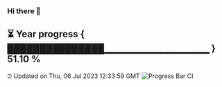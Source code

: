 ### Hi there 👋
⏳ Year progress { ███████████████▁▁▁▁▁▁▁▁▁▁▁▁▁▁▁ } 51.10 %
---
⏰ Updated on Thu, 06 Jul 2023 12:33:59 GMT
![Progress Bar CI](https://github.com/liununu/liununu/workflows/Progress%20Bar%20CI/badge.svg)
